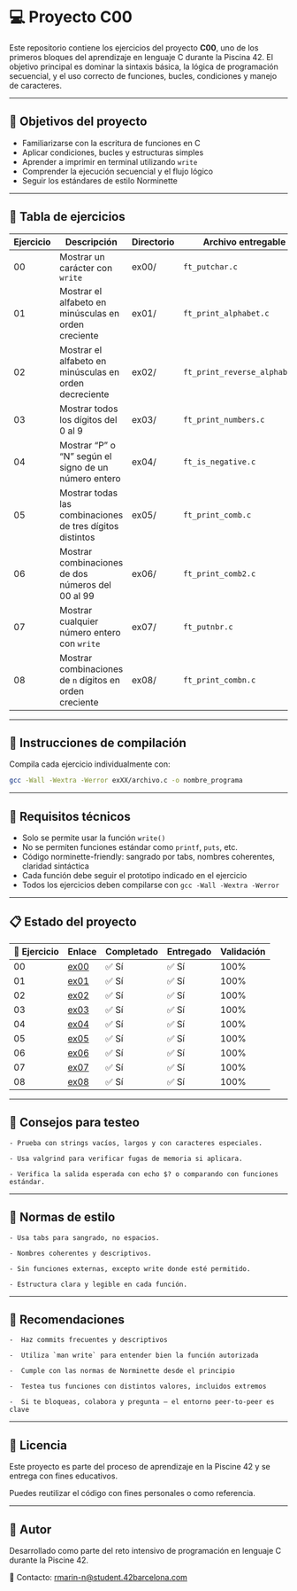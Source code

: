 # 💻 Proyecto C00 

Este repositorio contiene los ejercicios del proyecto **C00**, uno de los primeros bloques del aprendizaje en lenguaje C durante la Piscina 42. El objetivo principal es dominar la sintaxis básica, la lógica de programación secuencial, y el uso correcto de funciones, bucles, condiciones y manejo de caracteres.

---

## 🎯 Objetivos del proyecto

- Familiarizarse con la escritura de funciones en C  
- Aplicar condiciones, bucles y estructuras simples  
- Aprender a imprimir en terminal utilizando `write`  
- Comprender la ejecución secuencial y el flujo lógico  
- Seguir los estándares de estilo Norminette

---

## 📁 Tabla de ejercicios

| Ejercicio | Descripción                                                   | Directorio | Archivo entregable         |
|-----------|---------------------------------------------------------------|------------|-----------------------------|
| 00        | Mostrar un carácter con `write`                               | ex00/      | `ft_putchar.c`              |
| 01        | Mostrar el alfabeto en minúsculas en orden creciente          | ex01/      | `ft_print_alphabet.c`       |
| 02        | Mostrar el alfabeto en minúsculas en orden decreciente        | ex02/      | `ft_print_reverse_alphabet.c` |
| 03        | Mostrar todos los dígitos del 0 al 9                          | ex03/      | `ft_print_numbers.c`        |
| 04        | Mostrar “P” o “N” según el signo de un número entero          | ex04/      | `ft_is_negative.c`          |
| 05        | Mostrar todas las combinaciones de tres dígitos distintos     | ex05/      | `ft_print_comb.c`           |
| 06        | Mostrar combinaciones de dos números del 00 al 99             | ex06/      | `ft_print_comb2.c`          |
| 07        | Mostrar cualquier número entero con `write`                   | ex07/      | `ft_putnbr.c`               |
| 08        | Mostrar combinaciones de `n` dígitos en orden creciente       | ex08/      | `ft_print_combn.c`          |

---

## 🔧 Instrucciones de compilación

Compila cada ejercicio individualmente con:

```bash
gcc -Wall -Wextra -Werror exXX/archivo.c -o nombre_programa
```

---


## 🔧 Requisitos técnicos

- Solo se permite usar la función `write()`  
- No se permiten funciones estándar como `printf`, `puts`, etc.  
- Código norminette-friendly: sangrado por tabs, nombres coherentes, claridad sintáctica  
- Cada función debe seguir el prototipo indicado en el ejercicio  
- Todos los ejercicios deben compilarse con `gcc -Wall -Wextra -Werror`

---

## 📋 Estado del proyecto

| 🧩 Ejercicio | Enlace                                                                                       | Completado | Entregado | Validación |
|--------------|----------------------------------------------------------------------------------------------|------------|-----------|------------|
| 00           | [ex00](https://github.com/Itzskade/Piscina42/tree/main/C00/ex00)                             | ✅ Sí      | ✅ Sí     | 100%       |
| 01           | [ex01](https://github.com/Itzskade/Piscina42/tree/main/C00/ex01)                             | ✅ Sí      | ✅ Sí     | 100%       |
| 02           | [ex02](https://github.com/Itzskade/Piscina42/tree/main/C00/ex02)                             | ✅ Sí      | ✅ Sí     | 100%       |
| 03           | [ex03](https://github.com/Itzskade/Piscina42/tree/main/C00/ex03)                             | ✅ Sí      | ✅ Sí     | 100%       |
| 04           | [ex04](https://github.com/Itzskade/Piscina42/tree/main/C00/ex04)                             | ✅ Sí      | ✅ Sí     | 100%       |
| 05           | [ex05](https://github.com/Itzskade/Piscina42/tree/main/C00/ex05)                             | ✅ Sí      | ✅ Sí     | 100%       |
| 06           | [ex06](https://github.com/Itzskade/Piscina42/tree/main/C00/ex06)                             | ✅ Sí      | ✅ Sí     | 100%       |
| 07           | [ex07](https://github.com/Itzskade/Piscina42/tree/main/C00/ex07)                             | ✅ Sí      | ✅ Sí     | 100%       |
| 08           | [ex08](https://github.com/Itzskade/Piscina42/tree/main/C00/ex08)                             | ✅ Sí      | ✅ Sí     | 100%       |

---

## 🧪 Consejos para testeo
    - Prueba con strings vacíos, largos y con caracteres especiales.

    - Usa valgrind para verificar fugas de memoria si aplicara.

    - Verifica la salida esperada con echo $? o comparando con funciones estándar.

--- 

## 📐 Normas de estilo
    - Usa tabs para sangrado, no espacios.

    - Nombres coherentes y descriptivos.

    - Sin funciones externas, excepto write donde esté permitido.

    - Estructura clara y legible en cada función.

---

## 📌 Recomendaciones

    -  Haz commits frecuentes y descriptivos  

    -  Utiliza `man write` para entender bien la función autorizada  

    -  Cumple con las normas de Norminette desde el principio  

    -  Testea tus funciones con distintos valores, incluidos extremos  

    -  Si te bloqueas, colabora y pregunta — el entorno peer-to-peer es clave

---

## 📜 Licencia

Este proyecto es parte del proceso de aprendizaje en la Piscine 42 y se entrega con fines educativos. 

Puedes reutilizar el código con fines personales o como referencia.

---

## 🙋 Autor

Desarrollado como parte del reto intensivo de programación en lenguaje C durante la Piscine 42.

📧 Contacto: [rmarin-n@student.42barcelona.com](mailto:rmarin-n@student.42barcelona.com)
